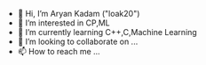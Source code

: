 - 👋 Hi, I’m Aryan Kadam ("loak20")
- 👀 I’m interested in CP,ML
- 🌱 I’m currently learning C++,C,Machine Learning
- 💞️ I’m looking to collaborate on ...
- 📫 How to reach me ...

<!---
loak20/loak20 is a ✨ special ✨ repository because its `README.md` (this file) appears on your GitHub profile.
You can click the Preview link to take a look at your changes.
--->
